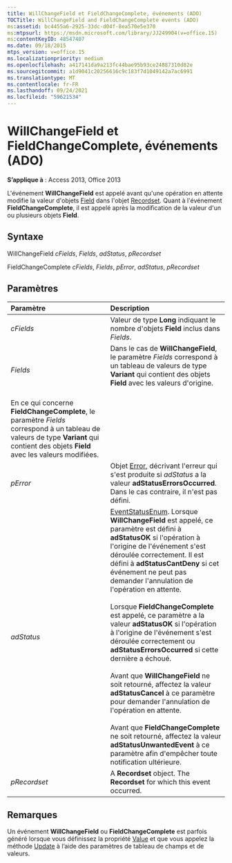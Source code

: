 ```yaml
---
title: WillChangeField et FieldChangeComplete, événements (ADO)
TOCTitle: WillChangeField and FieldChangeComplete events (ADO)
ms:assetid: bc4455a6-2925-33dc-d04f-8ea570e5e370
ms:mtpsurl: https://msdn.microsoft.com/library/JJ249904(v=office.15)
ms:contentKeyID: 48547407
ms.date: 09/18/2015
mtps_version: v=office.15
ms.localizationpriority: medium
ms.openlocfilehash: a417141da9a213fc44bae95b93ce24887310d82e
ms.sourcegitcommit: a1d9041c20256616c9c183f7d1049142a7ac6991
ms.translationtype: MT
ms.contentlocale: fr-FR
ms.lasthandoff: 09/24/2021
ms.locfileid: "59621534"
---
```

# <a name="willchangefield-and-fieldchangecomplete-events-ado"></a>WillChangeField et FieldChangeComplete, événements (ADO)

**S’applique à** : Access 2013, Office 2013

L'événement **WillChangeField** est appelé avant qu'une opération en attente modifie la valeur d'objets [Field](field-object-ado.md) dans l'objet [Recordset](recordset-object-ado.md). Quant à l'événement **FieldChangeComplete**, il est appelé après la modification de la valeur d'un ou plusieurs objets **Field**.

## <a name="syntax"></a>Syntaxe

WillChangeField *cFields*, *Fields*, *adStatus*, *pRecordset*

FieldChangeComplete *cFields*, *Fields*, *pError*, *adStatus*, *pRecordset*

## <a name="parameters"></a>Paramètres

|Paramètre|Description|
|:--------|:----------|
|*cFields* |Valeur de type **Long** indiquant le nombre d'objets **Field** inclus dans *Fields*.|
|*Fields* |Dans le cas de **WillChangeField**, le paramètre *Fields* correspond à un tableau de valeurs de type **Variant** qui contient des objets **Field** avec les valeurs d'origine. <br/><br/>
En ce qui concerne **FieldChangeComplete**, le paramètre *Fields* correspond à un tableau de valeurs de type **Variant** qui contient des objets **Field** avec les valeurs modifiées.|
|*pError* |Objet [Error](error-object-ado.md), décrivant l'erreur qui s'est produite si *adStatus* a la valeur **adStatusErrorsOccurred**. Dans le cas contraire, il n'est pas défini.|
|*adStatus* |[EventStatusEnum](eventstatusenum.md). Lorsque **WillChangeField** est appelé, ce paramètre est défini à **adStatusOK** si l'opération à l'origine de l'événement s'est déroulée correctement. Il est défini à **adStatusCantDeny** si cet événement ne peut pas demander l'annulation de l'opération en attente. <br/><br/>Lorsque **FieldChangeComplete** est appelé, ce paramètre a la valeur **adStatusOK** si l'opération à l'origine de l'événement s'est déroulée correctement ou **adStatusErrorsOccurred** si cette dernière a échoué. <br/><br/>Avant que **WillChangeField** ne soit retourné, affectez la valeur **adStatusCancel** à ce paramètre pour demander l'annulation de l'opération en attente. <br/><br/>Avant que **FieldChangeComplete** ne soit retourné, affectez la valeur **adStatusUnwantedEvent** à ce paramètre afin d'empêcher toute notification ultérieure.|
|*pRecordset* |A **Recordset** object. The **Recordset** for which this event occurred.|

## <a name="remarks"></a>Remarques

Un événement **WillChangeField** ou **FieldChangeComplete** est parfois généré lorsque vous définissez la propriété [Value](value-property-ado.md) et que vous appelez la méthode [Update](update-method-ado.md) à l’aide des paramètres de tableau de champs et de valeurs.

